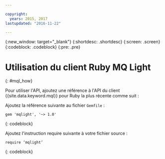 ```yaml
---

copyright:
  years: 2015, 2017
lastupdated: "2016-11-22"

---
```


{:new_window: target="_blank"}
{:shortdesc: .shortdesc}
{:screen: .screen}
{:codeblock: .codeblock}
{:pre: .pre}

# Utilisation du client Ruby MQ Light
{: #mql_how}


Pour utiliser l'API, ajoutez une référence à l'API du client {{site.data.keyword.mql}} pour Ruby la plus récente comme suit :

Ajoutez la référence suivante au fichier <code>Gemfile</code> :

```
gem 'mqlight', '~> 1.0'
```
{: codeblock}

Ajoutez l'instruction require suivante à votre fichier source :

```
require ‘mqlight’
```
{: codeblock}

<!-- Comment from Andrew
Instructions for getting started, with links for more info
Simple send source and receive source in-line

-->


